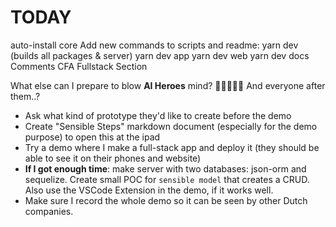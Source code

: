 # TODAY

auto-install core
Add new commands to scripts and readme:
yarn dev (builds all packages & server)
yarn dev app
yarn dev web
yarn dev docs
Comments
CFA Fullstack Section

What else can I prepare to blow **AI Heroes** mind? 🤯🤯🤯🤯🤯 And everyone after them..?

- Ask what kind of prototype they'd like to create before the demo
- Create "Sensible Steps" markdown document (especially for the demo purpose) to open this at the ipad
- Try a demo where I make a full-stack app and deploy it (they should be able to see it on their phones and website)
- **If I got enough time**: make server with two databases: json-orm and sequelize. Create small POC for `sensible model` that creates a CRUD. Also use the VSCode Extension in the demo, if it works well.
- Make sure I record the whole demo so it can be seen by other Dutch companies.

